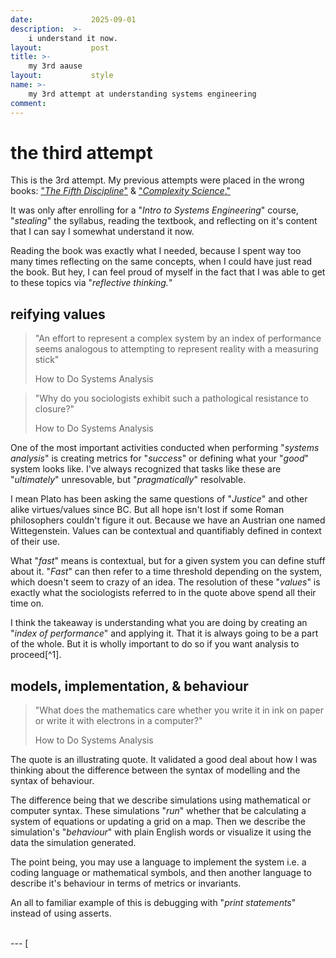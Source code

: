 ```yaml
---
date:             2025-09-01
description:  >-
    i understand it now.
layout:           post
title: >-
    my 3rd aause
layout:           style
name: >-
    my 3rd attempt at understanding systems engineering
comment: 
---
```


# the third attempt

This is the 3rd attempt. My previous attempts were placed in the wrong books: ["*The Fifth Discipline*"](https://blog.yougao.dev/books/fifth-discipline/) & ["*Complexity Science*."](https://blog.yougao.dev/books/worlds-in-plain-sight/)

It was only after enrolling for a "*Intro to Systems Engineering*" course, "*stealing*" the syllabus, reading the textbook, and reflecting on it's content that I can say I somewhat understand it now.

Reading the book was exactly what I needed, because I spent way too many times reflecting on the same concepts, when I could have just read the book. But hey, I can feel proud of myself in the fact that I was able to get to these topics via "*reflective thinking.*"

## reifying values

> "An effort to represent a complex system by an index of performance seems analogous to attempting to represent reality with a measuring stick"
> <figcaption class="blockquote-footer">How to Do Systems Analysis</figcaption>

> "Why do you sociologists exhibit such a pathological resistance to closure?"
> <figcaption class="blockquote-footer">How to Do Systems Analysis</figcaption>

One of the most important activities conducted when performing "*systems analysis*" is creating metrics for "*success*" or defining what your "*good*" system looks like. I've always recognized that tasks like these are "*ultimately*" unresovable, but "*pragmatically*" resolvable.

I mean Plato has been asking the same questions of "*Justice*" and other alike virtues/values since BC. But all hope isn't lost if some Roman philosophers couldn't figure it out. Because we have an Austrian one named Wittegenstein. Values can be contextual and quantifiably defined in context of their use.

What "*fast*" means is contextual, but for a given system you can define stuff about it. "*Fast*" can then refer to a time threshold depending on the system, which doesn't seem to crazy of an idea. The resolution of these "*values*" is exactly what the sociologists referred to in the quote above spend all their time on.

I think the takeaway is understanding what you are doing by creating an "*index of performance*" and applying it. That it is always going to be a part of the whole. But it is wholly important to do so if you want analysis to proceed[^1]. 


## models, implementation, & behaviour

> "What does the mathematics care whether you write it in ink on paper or write it with electrons in a computer?"
> <figcaption class="blockquote-footer">How to Do Systems Analysis</figcaption>


The quote is an illustrating quote. It validated a good deal about how I was thinking about the difference between the syntax of modelling and the syntax of behaviour.

The difference being that we describe simulations using mathematical or computer syntax. These simulations "*run*" whether that be calculating a system of equations or updating a grid on a map. Then we describe the simulation's "*behaviour*" with plain English words or visualize it using the data the simulation generated.

The point being, you may use a language to implement the system i.e. a coding language or mathematical symbols, and then another language to describe it's behaviour in terms of metrics or invariants.

An all to familiar example of this is debugging with "*print statements*" instead of using asserts.

<br/>
---
[
